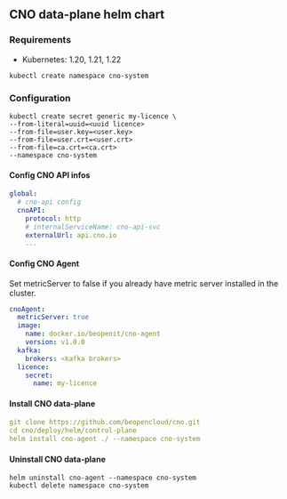 ## CNO data-plane helm chart

### Requirements
- Kubernetes: 1.20, 1.21, 1.22

```shell
kubectl create namespace cno-system
```
### Configuration
```shell
kubectl create secret generic my-licence \
--from-literal=uuid=<uuid licence>
--from-file=user.key=<user.key>
--from-file=user.crt=<user.crt>
--from-file=ca.crt=<ca.crt>
--namespace cno-system
```

#### Config CNO API infos

```yaml
global:
  # cno-api config
  cnoAPI:
    protocol: http
    # internalServiceName: cno-api-svc
    externalUrl: api.cno.io
    ...
```

#### Config CNO Agent
Set metricServer to false if you already have metric server installed in the cluster.

```yaml
cnoAgent:
  metricServer: true
  image:
    name: docker.io/beopenit/cno-agent
    version: v1.0.0
  kafka:
    brokers: <kafka brokers>
  licence:
    secret:
      name: my-licence
```

#### Install CNO data-plane

```yaml
git clone https://github.com/beopencloud/cno.git
cd cno/deploy/helm/control-plane
helm install cno-agent ./ --namespace cno-system
```
#### Uninstall CNO data-plane

```
helm uninstall cno-agent --namespace cno-system
kubectl delete namespace cno-system
```
